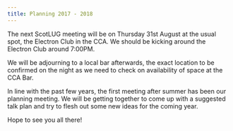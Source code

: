 ```yaml
---
title: Planning 2017 - 2018
---
```


The next ScotLUG meeting will be on Thursday 31st August at the usual spot, the Electron Club in the CCA. We should be kicking around the Electron Club around 7:00PM.

We will be adjourning to a local bar afterwards, the exact location to be confirmed on the night as we need to check on availability of space at the CCA Bar.

In line with the past few years, the first meeting after summer has been our planning meeting. We will be getting together to come up with a suggested talk plan and try to flesh out some new ideas for the coming year.

Hope to see you all there!
